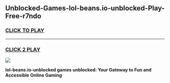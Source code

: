 
## Unblocked-Games-lol-beans.io-unblocked-Play-Free-r7ndo
<h3>
<a href="https://premium76.site?title=lol-beans.io-unblocked&ref=18A1">CLICK TO PLAY</a></h3>
<hr>

<h3>
<a href="https://premium76.site?title=lol-beans.io-unblocked&ref=18A1">CLICK 2 PLAY</a>
  
</h3>

<a href="https://premium76.site?title=lol-beans.io-unblocked&ref=18A1"><img src="https://clearcache.store/games.png"></a>


**lol-beans.io-unblocked games unblocked: Your Gateway to Fun and Accessible Online Gaming**
